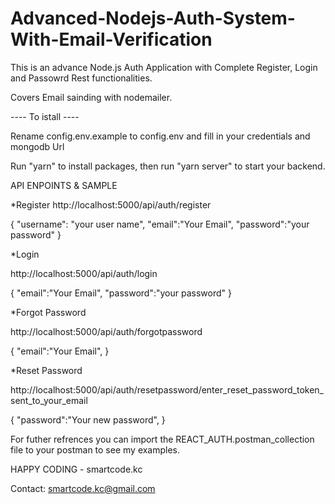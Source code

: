 # Advanced-Nodejs-Auth-System-With-Email-Verification

This is an advance Node.js Auth Application with Complete Register, Login and Passowrd Rest functionalities.

Covers Email sainding with nodemailer.

---- To istall ----

Rename config.env.example to config.env and fill in your credentials and mongodb Url

Run "yarn" to install packages, then run "yarn server" to start your backend.

API ENPOINTS & SAMPLE

\*Register
http://localhost:5000/api/auth/register

{
"username": "your user name",
"email":"Your Email",
"password":"your password"
}

\*Login

http://localhost:5000/api/auth/login

{
"email":"Your Email",
"password":"your password"
}

\*Forgot Password

http://localhost:5000/api/auth/forgotpassword

{
"email":"Your Email",
}

\*Reset Password

http://localhost:5000/api/auth/resetpassword/enter_reset_password_token_sent_to_your_email

{
"password":"Your new password",
}

For futher refrences you can import the REACT_AUTH.postman_collection file to your postman to see my examples.

HAPPY CODING - smartcode.kc

Contact: smartcode.kc@gmail.com
